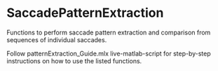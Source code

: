 # SaccadePatternExtraction
 
Functions to perform saccade pattern extraction and comparison from sequences of individual saccades. 

Follow patternExtraction_Guide.mlx live-matlab-script for step-by-step instructions on how to use the listed functions.
